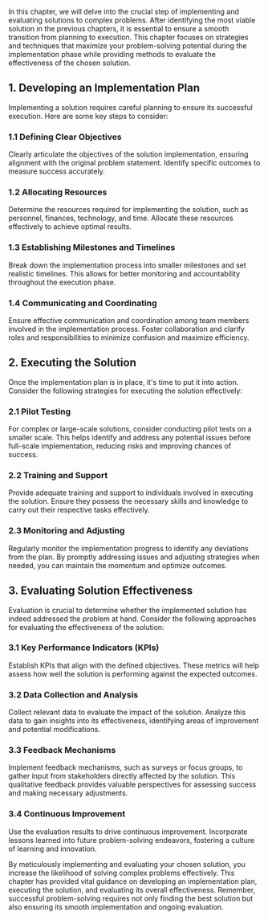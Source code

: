 
In this chapter, we will delve into the crucial step of implementing and evaluating solutions to complex problems. After identifying the most viable solution in the previous chapters, it is essential to ensure a smooth transition from planning to execution. This chapter focuses on strategies and techniques that maximize your problem-solving potential during the implementation phase while providing methods to evaluate the effectiveness of the chosen solution.

## 1\. Developing an Implementation Plan

Implementing a solution requires careful planning to ensure its successful execution. Here are some key steps to consider:

### 1.1 Defining Clear Objectives

Clearly articulate the objectives of the solution implementation, ensuring alignment with the original problem statement. Identify specific outcomes to measure success accurately.

### 1.2 Allocating Resources

Determine the resources required for implementing the solution, such as personnel, finances, technology, and time. Allocate these resources effectively to achieve optimal results.

### 1.3 Establishing Milestones and Timelines

Break down the implementation process into smaller milestones and set realistic timelines. This allows for better monitoring and accountability throughout the execution phase.

### 1.4 Communicating and Coordinating

Ensure effective communication and coordination among team members involved in the implementation process. Foster collaboration and clarify roles and responsibilities to minimize confusion and maximize efficiency.

## 2\. Executing the Solution

Once the implementation plan is in place, it's time to put it into action. Consider the following strategies for executing the solution effectively:

### 2.1 Pilot Testing

For complex or large-scale solutions, consider conducting pilot tests on a smaller scale. This helps identify and address any potential issues before full-scale implementation, reducing risks and improving chances of success.

### 2.2 Training and Support

Provide adequate training and support to individuals involved in executing the solution. Ensure they possess the necessary skills and knowledge to carry out their respective tasks effectively.

### 2.3 Monitoring and Adjusting

Regularly monitor the implementation progress to identify any deviations from the plan. By promptly addressing issues and adjusting strategies when needed, you can maintain the momentum and optimize outcomes.

## 3\. Evaluating Solution Effectiveness

Evaluation is crucial to determine whether the implemented solution has indeed addressed the problem at hand. Consider the following approaches for evaluating the effectiveness of the solution:

### 3.1 Key Performance Indicators (KPIs)

Establish KPIs that align with the defined objectives. These metrics will help assess how well the solution is performing against the expected outcomes.

### 3.2 Data Collection and Analysis

Collect relevant data to evaluate the impact of the solution. Analyze this data to gain insights into its effectiveness, identifying areas of improvement and potential modifications.

### 3.3 Feedback Mechanisms

Implement feedback mechanisms, such as surveys or focus groups, to gather input from stakeholders directly affected by the solution. This qualitative feedback provides valuable perspectives for assessing success and making necessary adjustments.

### 3.4 Continuous Improvement

Use the evaluation results to drive continuous improvement. Incorporate lessons learned into future problem-solving endeavors, fostering a culture of learning and innovation.

By meticulously implementing and evaluating your chosen solution, you increase the likelihood of solving complex problems effectively. This chapter has provided vital guidance on developing an implementation plan, executing the solution, and evaluating its overall effectiveness. Remember, successful problem-solving requires not only finding the best solution but also ensuring its smooth implementation and ongoing evaluation.

